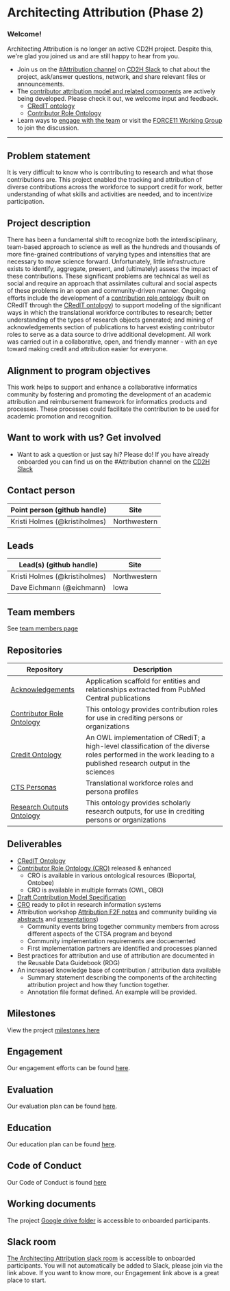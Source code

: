 # Architecting Attribution (Phase 2)

### Welcome!

Architecting Attribution is no longer an active CD2H project. Despite this, we're glad you joined us and are still happy to hear from you. 

* Join us on the [#Attribution channel](https://cd2h.slack.com/messages/CE75A2EF3) on [CD2H Slack](https://cd2h.slack.com/messages) to chat about the project, ask/answer questions, network, and share relevant files or announcements.
* The [contributor attribution model and related components](https://contributor-attribution-model.readthedocs.io/en/latest/) are actively being developed. Please check it out, we welcome input and feedback.
     * [CRedIT ontology](https://github.com/data2health/credit-ontology)
     * [Contributor Role Ontology](https://github.com/data2health/contributor-role-ontology)
* Learn ways to [engage with the team](https://github.com/data2health/architecting_attribution/blob/master/engagement.md) or visit the [FORCE11 Working Group](https://www.force11.org/group/attributionwg) to join the discussion.

_______________

## Problem statement
It is very difficult to know who is contributing to research and what those contributions are. This project enabled the tracking and attribution of diverse contributions across the workforce to support credit for work, better understanding of what skills and activities are needed, and to incentivize participation.

## Project description
There has been a fundamental shift to recognize both the interdisciplinary, team-based approach to science as well as the hundreds and thousands of more fine-grained contributions of varying types and intensities that are necessary to move science forward.  Unfortunately, little infrastructure exists to identify, aggregate, present, and (ultimately) assess the impact of these contributions. These significant problems are technical as well as social and require an approach that assimilates cultural and social aspects of these problems in an open and community-driven manner. Ongoing efforts include  the development of a [contribution role ontology](https://github.com/data2health/contributor-role-ontology) (built on CRedIT through the [CRedIT ontology](https://github.com/data2health/credit-ontology)) to support modeling of the significant ways in which the translational workforce contributes to research; better understanding of the types of research objects generated; and mining of acknowledgements section of publications to harvest existing contributor roles to serve as a data source to drive additional development. All work was carried out in a collaborative, open, and friendly manner - with an eye toward making credit and attribution easier for everyone.

## Alignment to program objectives
This work helps to support and enhance a collaborative informatics community by fostering and promoting the development of an academic attribution and reimbursement framework for informatics products and processes. These processes could facilitate  the contribution to be used for academic promotion and recognition.

## Want to work with us? Get involved

* Want to ask a question or just say hi? Please do! If you have already onboarded you can find us on the #Attribution channel on the [CD2H Slack](https://cd2h.slack.com/messages)

## Contact person

Point person (github handle) | Site 
----------|--------------|
Kristi Holmes (@kristiholmes) | Northwestern 

## Leads  

Lead(s) (github handle) | Site
----------|--------------|
Kristi Holmes (@kristiholmes) | Northwestern
Dave Eichmann (@eichmann) | Iowa 

## Team members 

See [team members page](https://github.com/data2health/architecting_attribution/blob/master/team.md)

## Repositories
Repository | Description
----------|--------------|
[Acknowledgements](https://github.com/data2health/acknowledgments) | Application scaffold for entities and relationships extracted from PubMed Central publications
 [Contributor Role Ontology](https://github.com/data2health/contributor-role-ontology) | This ontology provides contribution roles for use in crediting persons or organizations
 [Credit Ontology](https://github.com/data2health/credit-ontology) | An OWL implementation of CRediT; a high-level classification of the diverse roles performed in the work leading to a published research output in the sciences
 [CTS Personas](https://github.com/data2health/CTS-Personas) | Translational workforce roles and persona profiles
 [Research Outputs Ontology](https://github.com/data2health/research-outputs-ontology) | This ontology provides scholarly research outputs, for use in crediting persons or organizations

## Deliverables
- [CRedIT Ontology](https://github.com/data2health/credit-ontology)
- [Contributor Role Ontology (CRO)](https://github.com/data2health/contributor-role-ontology) released & enhanced
  - CRO is available in various ontological resources (Bioportal, Ontobee)
  - CRO is available in multiple formats (OWL, OBO)
- [Draft Contribution Model Specification](https://docs.google.com/document/d/1jMISwIFNj38AUfNZZbT_Osq7vrkmqZYsJ4ubmqEbOa8/edit)
- [CRO](https://github.com/data2health/contributor-role-ontology) ready to pilot in research information systems
- Attribution workshop [Attribution F2F notes](https://docs.google.com/document/d/14usojjGshNBCXQ6oEtIFbpV3nGWmhWm_6KD1kOkIV7Q/edit) and community building via [abstracts](https://drive.google.com/drive/folders/1Pd8VUrvOGzFNEDsO0PkAdRSWrMisu6cW0) and [presentations](https://digitalhub.northwestern.edu/collections/b0375b45-0b95-4bf8-9ee7-7df4d6fb47e4))
  - Community events bring together community members from across different aspects of the CTSA program and beyond
  - Community implementation requirements are docuemented
  - First implementation partners are identified and processes planned 
- Best practices for attribution and use of attribution are documented in the Reusable Data Guidebook (RDG)
- An increased knowledge base of contribution / attribution data available
  - Summary statement describing the components of the architecting attribution project and how they function together. 
  - Annotation file format defined. An example will be provided.

## Milestones 

View the project [milestones here](https://github.com/data2health/architecting_attribution/milestones)

## Engagement

Our engagement efforts can be found [here](https://github.com/data2health/architecting_attribution/blob/master/engagement.md).

## Evaluation

Our evaluation plan can be found [here](https://github.com/data2health/architecting_attribution/blob/master/evaluation.md).

## Education

Our education plan can be found [here](https://github.com/data2health/architecting_attribution/blob/master/education.md).

## Code of Conduct
Our Code of Conduct is found [here](https://github.com/data2health/architecting_attribution/blob/master/CodeOfConduct.md)

## Working documents
The project [Google drive folder](https://drive.google.com/drive/folders/1KYBGNq5VY-7366M9PFFbZCcY2sTgA-nh) is accessible to onboarded participants. 

## Slack room
[The Architecting Attribution slack room](https://cd2h.slack.com/messages/CE75A2EF3) is accessible to onboarded participants. You will not automatically be added to Slack, please join via the link above. If you want to know more, our Engagement link above is a great place to start. 
